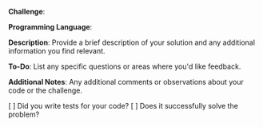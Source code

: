**Challenge**: 

**Programming Language**: 

**Description**:
Provide a brief description of your solution and any additional information you find relevant.

**To-Do**:
List any specific questions or areas where you'd like feedback.

**Additional Notes**:
Any additional comments or observations about your code or the challenge.


[ ] Did you write tests for your code?
[ ] Does it successfully solve the problem?